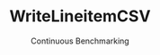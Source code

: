 ---
layout: default
title: WriteLineitemCSV
subtitle: Continuous Benchmarking
selected: CSV
expanded: Benchmarking
benchmark: /individual_results/WriteLineitemCSV.html
---